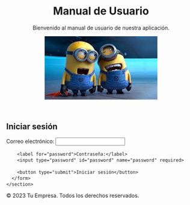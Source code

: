 <!DOCTYPE html>
<html lang="es">
<head>
  <meta charset="UTF-8">
  <meta name="viewport" content="width=device-width, initial-scale=1.0">
  <title>Manual de Usuario</title>
  <!-- Agrega tus enlaces a CSS y otros recursos aquí -->
  <link rel="stylesheet" href="styles.css">
</head>
<body>
  <header>
    <h1>Manual de Usuario</h1>
    <p>Bienvenido al manual de usuario de nuestra aplicación.</p>
    <!-- Incluir una imagen -->
    <img src="imagen.jpg" alt="Descripción de la imagen">
  </header>

  <main>
    <section id="login">
      <h2>Iniciar sesión</h2>
      <form>
        <label for="email">Correo electrónico:</label>
        <input type="email" id="email" name="email" required>

        <label for="password">Contraseña:</label>
        <input type="password" id="password" name="password" required>

        <button type="submit">Iniciar sesión</button>
      </form>
    </section>
  </main>

  <footer>
    <p>&copy; 2023 Tu Empresa. Todos los derechos reservados.</p>
  </footer>

  <!-- Agrega tus enlaces a scripts JavaScript aquí -->
  <script src="scripts.js"></script>
</body>
</html>
